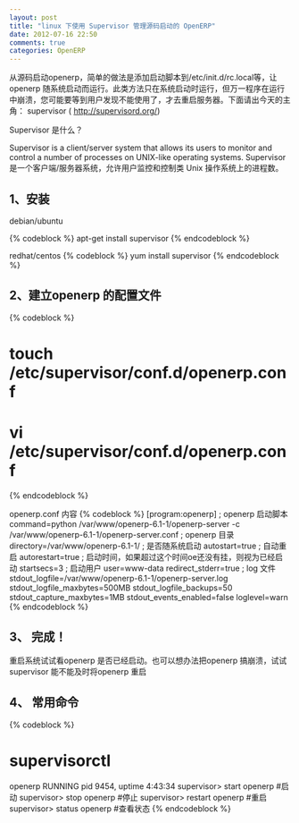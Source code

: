 ```yaml
---
layout: post
title: "linux 下使用 Supervisor 管理源码启动的 OpenERP"
date: 2012-07-16 22:50
comments: true
categories: OpenERP
---
```


从源码启动openerp，简单的做法是添加启动脚本到/etc/init.d/rc.local等，让openerp 随系统启动而运行。此类方法只在系统启动时运行，但万一程序在运行中崩溃，您可能要等到用户发现不能使用了，才去重启服务器。下面请出今天的主角： supervisor   ( http://supervisord.org/)

Supervisor 是什么？
        
Supervisor is a client/server system that allows its users to monitor and control a number of processes on UNIX-like operating systems.
Supervisor 是一个客户端/服务器系统，允许用户监控和控制类 Unix 操作系统上的进程数。
                
## 1、安装

debian/ubuntu

{% codeblock %}
apt-get install supervisor
{% endcodeblock %}

redhat/centos
{% codeblock %}
yum install supervisor
{% endcodeblock %}

## 2、建立openerp 的配置文件

{% codeblock %}
# touch /etc/supervisor/conf.d/openerp.conf
# vi /etc/supervisor/conf.d/openerp.conf
{% endcodeblock %}

openerp.conf 内容
{% codeblock %}
[program:openerp]
; openerp 启动脚本
command=python /var/www/openerp-6.1-1/openerp-server -c /var/www/openerp-6.1-1/openerp-server.conf
; openerp 目录
directory=/var/www/openerp-6.1-1/
; 是否随系统启动
autostart=true
; 自动重启
autorestart=true
; 启动时间，如果超过这个时间oe还没有挂，则视为已经启动
startsecs=3
; 启动用户
user=www-data
redirect_stderr=true
; log 文件
stdout_logfile=/var/www/openerp-6.1-1/openerp-server.log
stdout_logfile_maxbytes=500MB
stdout_logfile_backups=50
stdout_capture_maxbytes=1MB
stdout_events_enabled=false
loglevel=warn
{% endcodeblock %}

## 3、 完成！
重启系统试试看openerp 是否已经启动。也可以想办法把openerp 搞崩溃，试试supervisor 能不能及时将openerp 重启 

## 4、 常用命令
{% codeblock %}
# supervisorctl 
openerp                          RUNNING    pid 9454, uptime 4:43:34
supervisor> start openerp  #启动
supervisor> stop openerp   #停止
supervisor> restart openerp #重启
supervisor> status openerp #查看状态
{% endcodeblock %}




